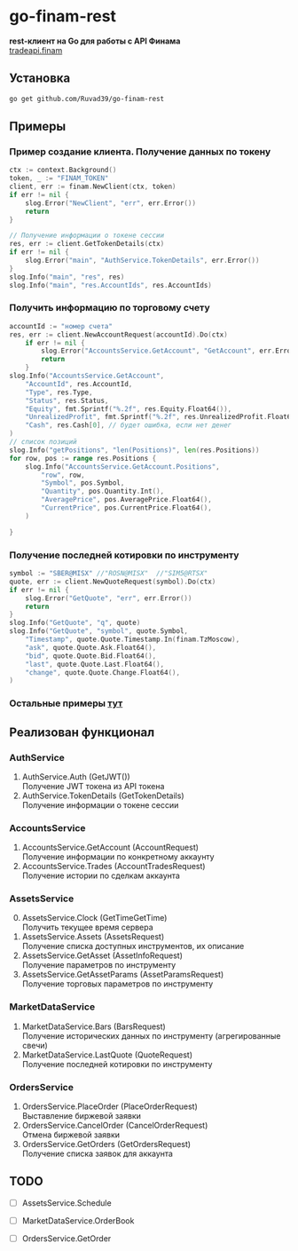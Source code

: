 # go-finam-rest

**rest-клиент на Go для работы с API Финама**  
[tradeapi.finam](https://tradeapi.finam.ru/docs/about/)

## Установка

```bash
go get github.com/Ruvad39/go-finam-rest
```

## Примеры

### Пример создание клиента. Получение данных по токену
```go
ctx := context.Background()
token, _ := "FINAM_TOKEN"
client, err := finam.NewClient(ctx, token)
if err != nil {
    slog.Error("NewClient", "err", err.Error())
    return
}

// Получение информации о токене сессии
res, err := client.GetTokenDetails(ctx)
if err != nil {
    slog.Error("main", "AuthService.TokenDetails", err.Error())
}
slog.Info("main", "res", res)
slog.Info("main", "res.AccountIds", res.AccountIds)

```

###  Получить информацию по торговому счету
```go
accountId := "номер счета"
res, err := client.NewAccountRequest(accountId).Do(ctx)
	if err != nil {
		slog.Error("AccountsService.GetAccount", "GetAccount", err.Error())
		return
	}
slog.Info("AccountsService.GetAccount",
	"AccountId", res.AccountId,
	"Type", res.Type,
	"Status", res.Status,
	"Equity", fmt.Sprintf("%.2f", res.Equity.Float64()),
	"UnrealizedProfit", fmt.Sprintf("%.2f", res.UnrealizedProfit.Float64()),
	"Cash", res.Cash[0], // будет ошибка, если нет денег
)
// список позиций
slog.Info("getPositions", "len(Positions)", len(res.Positions))
for row, pos := range res.Positions {
    slog.Info("AccountsService.GetAccount.Positions",
        "row", row,
        "Symbol", pos.Symbol,
        "Quantity", pos.Quantity.Int(),
        "AveragePrice", pos.AveragePrice.Float64(),
        "CurrentPrice", pos.CurrentPrice.Float64(),
    )

}
```

###  Получение последней котировки по инструменту
```go
symbol := "SBER@MISX" //"ROSN@MISX"  //"SIM5@RTSX"
quote, err := client.NewQuoteRequest(symbol).Do(ctx)
if err != nil {
    slog.Error("GetQuote", "err", err.Error())
    return
}
slog.Info("GetQuote", "q", quote)
slog.Info("GetQuote", "symbol", quote.Symbol,
    "Timestamp", quote.Quote.Timestamp.In(finam.TzMoscow),
    "ask", quote.Quote.Ask.Float64(),
    "bid", quote.Quote.Bid.Float64(),
    "last", quote.Quote.Last.Float64(),
    "change", quote.Quote.Change.Float64(),
)
```

### Остальные примеры [тут](/_examples)

## Реализован функционал
### AuthService
1. AuthService.Auth (GetJWT())  
Получение JWT токена из API токена
2. AuthService.TokenDetails (GetTokenDetails)  
Получение информации о токене сессии

### AccountsService
1. AccountsService.GetAccount (AccountRequest)  
Получение информации по конкретному аккаунту
2. AccountsService.Trades (AccountTradesRequest)  
Получение истории по сделкам аккаунта

### AssetsService
0. AssetsService.Clock (GetTimeGetTime)  
Получить текущее время сервера
1. AssetsService.Assets (AssetsRequest)  
Получение списка доступных инструментов, их описание
2. AssetsService.GetAsset (AssetInfoRequest)  
Получение параметров по инструменту
3. AssetsService.GetAssetParams (AssetParamsRequest)  
Получение торговых параметров по инструменту

### MarketDataService
1. MarketDataService.Bars (BarsRequest)  
Получение исторических данных по инструменту (агрегированные свечи)
2. MarketDataService.LastQuote (QuoteRequest)  
Получение последней котировки по инструменту

### OrdersService
1. OrdersService.PlaceOrder (PlaceOrderRequest)  
Выставление биржевой заявки
2. OrdersService.CancelOrder (CancelOrderRequest)        
Отмена биржевой заявки
3. OrdersService.GetOrders (GetOrdersRequest)  
  Получение списка  заявок для аккаунта 


## TODO
* [ ] AssetsService.Schedule
* [ ] MarketDataService.OrderBook
* [ ] OrdersService.GetOrder

